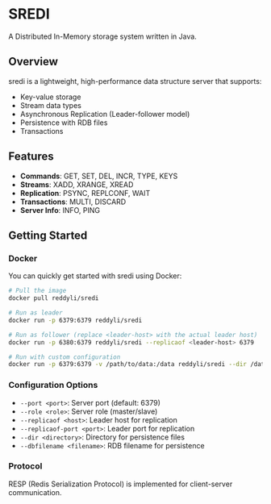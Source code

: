 # SREDI

A Distributed In-Memory storage system written in Java.

## Overview

sredi is a lightweight, high-performance data structure server that supports:
- Key-value storage
- Stream data types
- Asynchronous Replication (Leader-follower model)
- Persistence with RDB files
- Transactions

## Features

- **Commands**: GET, SET, DEL, INCR, TYPE, KEYS
- **Streams**: XADD, XRANGE, XREAD
- **Replication**: PSYNC, REPLCONF, WAIT
- **Transactions**: MULTI, DISCARD
- **Server Info**: INFO, PING

## Getting Started

### Docker

You can quickly get started with sredi using Docker:

```bash
# Pull the image
docker pull reddyli/sredi

# Run as leader
docker run -p 6379:6379 reddyli/sredi

# Run as follower (replace <leader-host> with the actual leader host)
docker run -p 6380:6379 reddyli/sredi --replicaof <leader-host> 6379

# Run with custom configuration
docker run -p 6379:6379 -v /path/to/data:/data reddyli/sredi --dir /data --dbfilename dump.rdb
```

### Configuration Options

- `--port <port>`: Server port (default: 6379)
- `--role <role>`: Server role (master/slave)
- `--replicaof <host>`: Leader host for replication
- `--replicaof-port <port>`: Leader port for replication
- `--dir <directory>`: Directory for persistence files
- `--dbfilename <filename>`: RDB filename for persistence

### Protocol

RESP (Redis Serialization Protocol) is implemented for client-server communication.
